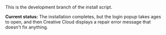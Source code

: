 This is the development branch of the install script.

**Current status:** The installation completes, but the login popup takes ages to open, and then Creative Cloud displays a repair error message that doesn't fix anything.